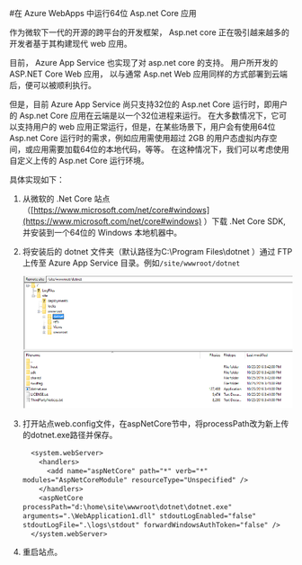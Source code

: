 <properties
	pageTitle="在 Azure WebApps 中运行64位 Asp.net Core 应用"
	description="在 Azure WebApps 中运行64位 Asp.net Core 应用"
	services="app-service-web"
	documentationCenter=""
	authors=""
	manager=""
	editor=""
	tags=""/>

<tags
	ms.service="app-service-web-aog"
	ms.date="10/27/2016"
	wacn.date="11/10/2016"/>

#在 Azure WebApps 中运行64位 Asp.net Core 应用

作为微软下一代的开源的跨平台的开发框架， Asp.net core 正在吸引越来越多的开发者基于其构建现代 web 应用。 

目前， Azure App Service 也实现了对 asp.net core 的支持。 用户所开发的 ASP.NET Core Web 应用， 以与通常 Asp.net Web 应用同样的方式部署到云端后，便可以被顺利执行。

但是，目前 Azure App Service 尚只支持32位的 Asp.net Core 运行时，即用户的 Asp.net Core 应用在云端是以一个32位进程来运行。 在大多数情况下，它可以支持用户的 web 应用正常运行，但是，在某些场景下，用户会有使用64位 Asp.net Core 运行时的需求，例如应用需使用超过 2GB 的用户态虚拟内存空间，或应用需要加载64位的本地代码，等等。 在这种情况下，我们可以考虑使用自定义上传的 Asp.net Core 运行环境。 

具体实现如下：

1.	从微软的 .Net Core 站点（[https://www.microsoft.com/net/core#windows](https://www.microsoft.com/net/core#windows) ）下载 .Net Core SDK, 并安装到一个64位的 Windows 本地机器中。
2.	将安装后的 dotnet 文件夹（默认路径为C:\Program Files\dotnet ）通过 FTP 上传至 Azure App Service 目录。例如`/site/wwwroot/dotnet`

	![](./media/aog-web-app-.net-core-64bit/ftp.png)
 
3.	打开站点web.config文件，在aspNetCore节中，将processPath改为新上传的dotnet.exe路径并保存。

		  <system.webServer>
		    <handlers>
		      <add name="aspNetCore" path="*" verb="*" modules="AspNetCoreModule" resourceType="Unspecified" />
		    </handlers>
		    <aspNetCore processPath="d:\home\site\wwwroot\dotnet\dotnet.exe" arguments=".\WebApplication1.dll" stdoutLogEnabled="false" stdoutLogFile=".\logs\stdout" forwardWindowsAuthToken="false" />
		  </system.webServer>
4.	重启站点。 



